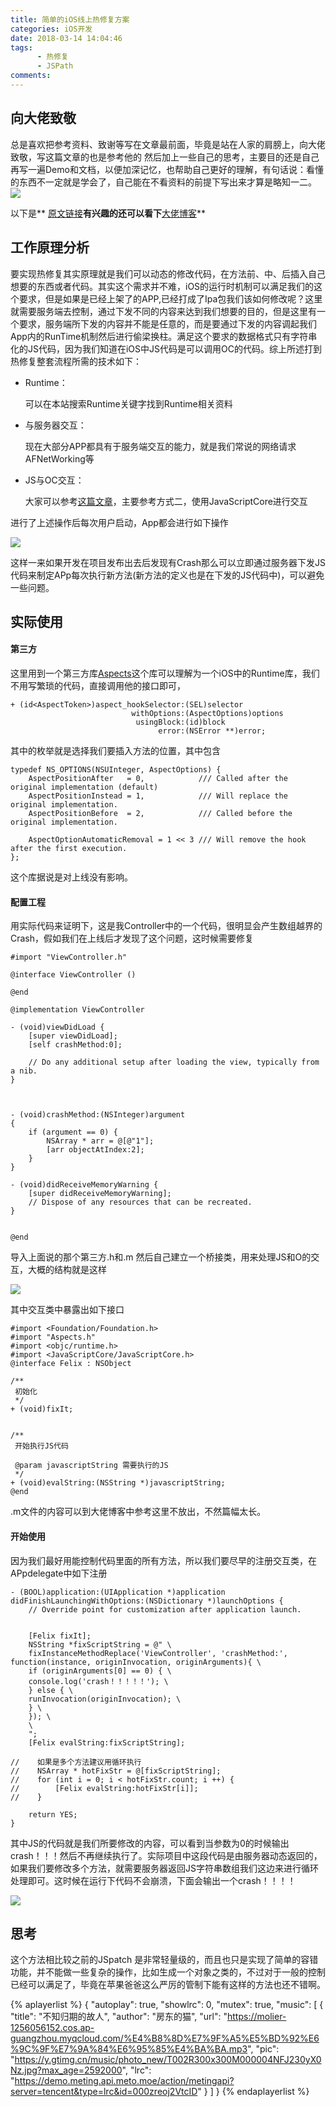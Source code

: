 ```yaml
---
title: 简单的iOS线上热修复方案
categories: iOS开发
date: 2018-03-14 14:04:46
tags:
      - 热修复
      - JSPath
comments:
---
```

## 向大佬致敬
总是喜欢把参考资料、致谢等写在文章最前面，毕竟是站在人家的肩膀上，向大佬致敬，写这篇文章的也是参考他的 然后加上一些自己的思考，主要目的还是自己再写一遍Demo和文档，以便加深记忆，也帮助自己更好的理解，有句话说：看懂的东西不一定就是学会了，自己能在不看资料的前提下写出来才算是略知一二。
![](https://wx4.sinaimg.cn/large/006tNc79gy1fpcbkfx1z9j319e0kkdmp.jpg)

以下是** [原文链接](http://limboy.me/tech/2018/03/04/ios-lightweight-hotfix.html)**有兴趣的还可以看下**[大佬博客](http://limboy.me/)**
<!-- more -->

## 工作原理分析
要实现热修复其实原理就是我们可以动态的修改代码，在方法前、中、后插入自己想要的东西或者代码。其实这个需求并不难，iOS的运行时机制可以满足我们的这个要求，但是如果是已经上架了的APP,已经打成了Ipa包我们该如何修改呢？这里就需要服务端去控制，通过下发不同的内容来达到我们想要的目的，但是这里有一个要求，服务端所下发的内容并不能是任意的，而是要通过下发的内容调起我们App内的RunTime机制然后进行偷梁换柱。满足这个要求的数据格式只有字符串化的JS代码，因为我们知道在iOS中JS代码是可以调用OC的代码。综上所述打到热修复整套流程所需的技术如下：
* Runtime：

  可以在本站搜索Runtime关键字找到Runtime相关资料

* 与服务器交互：

  现在大部分APP都具有于服务端交互的能力，就是我们常说的网络请求AFNetWorking等

* JS与OC交互：

  大家可以参考[这篇文章](https://www.jianshu.com/p/d19689e0ed83)，主要参考方式二，使用JavaScriptCore进行交互

进行了上述操作后每次用户启动，App都会进行如下操作

![](https://wx3.sinaimg.cn/large/006tNc79gy1fpcce8vzimj30vg0t0wva.jpg)

这样一来如果开发在项目发布出去后发现有Crash那么可以立即通过服务器下发JS代码来制定APp每次执行新方法(新方法的定义也是在下发的JS代码中)，可以避免一些问题。

## 实际使用

#### 第三方

这里用到一个第三方库[Aspects](https://github.com/steipete/Aspects)这个库可以理解为一个iOS中的Runtime库，我们不用写繁琐的代码，直接调用他的接口即可，

```
+ (id<AspectToken>)aspect_hookSelector:(SEL)selector
                           withOptions:(AspectOptions)options
                            usingBlock:(id)block
                                 error:(NSError **)error;
```

其中的枚举就是选择我们要插入方法的位置，其中包含

```
typedef NS_OPTIONS(NSUInteger, AspectOptions) {
    AspectPositionAfter   = 0,            /// Called after the original implementation (default)
    AspectPositionInstead = 1,            /// Will replace the original implementation.
    AspectPositionBefore  = 2,            /// Called before the original implementation.

    AspectOptionAutomaticRemoval = 1 << 3 /// Will remove the hook after the first execution.
};

```
这个库据说是对上线没有影响。

#### 配置工程

用实际代码来证明下，这是我Controller中的一个代码，很明显会产生数组越界的Crash，假如我们在上线后才发现了这个问题，这时候需要修复

```
#import "ViewController.h"

@interface ViewController ()

@end

@implementation ViewController

- (void)viewDidLoad {
    [super viewDidLoad];
    [self crashMethod:0];

    // Do any additional setup after loading the view, typically from a nib.
}



- (void)crashMethod:(NSInteger)argument
{
    if (argument == 0) {
        NSArray * arr = @[@"1"];
        [arr objectAtIndex:2];
    }
}

- (void)didReceiveMemoryWarning {
    [super didReceiveMemoryWarning];
    // Dispose of any resources that can be recreated.
}


@end

```
导入上面说的那个第三方.h和.m 然后自己建立一个桥接类，用来处理JS和O的交互，大概的结构就是这样

![](https://wx4.sinaimg.cn/large/006tNc79gy1fpcdbh9ahbj307k0duwfd.jpg)

其中交互类中暴露出如下接口

```
#import <Foundation/Foundation.h>
#import "Aspects.h"
#import <objc/runtime.h>
#import <JavaScriptCore/JavaScriptCore.h>
@interface Felix : NSObject

/**
 初始化
 */
+ (void)fixIt;


/**
 开始执行JS代码

 @param javascriptString 需要执行的JS
 */
+ (void)evalString:(NSString *)javascriptString;
@end

```

.m文件的内容可以到大佬博客中参考这里不放出，不然篇幅太长。

#### 开始使用
因为我们最好用能控制代码里面的所有方法，所以我们要尽早的注册交互类，在APpdelegate中如下注册

```
- (BOOL)application:(UIApplication *)application didFinishLaunchingWithOptions:(NSDictionary *)launchOptions {
    // Override point for customization after application launch.


    [Felix fixIt];
    NSString *fixScriptString = @" \
    fixInstanceMethodReplace('ViewController', 'crashMethod:', function(instance, originInvocation, originArguments){ \
    if (originArguments[0] == 0) { \
    console.log('crash！！！！！'); \
    } else { \
    runInvocation(originInvocation); \
    } \
    }); \
    \
    ";
    [Felix evalString:fixScriptString];

//    如果是多个方法建议用循环执行
//    NSArray * hotFixStr = @[fixScriptString];
//    for (int i = 0; i < hotFixStr.count; i ++) {
//        [Felix evalString:hotFixStr[i]];
//    }

    return YES;
}

```
其中JS的代码就是我们所要修改的内容，可以看到当参数为0的时候输出crash！！！然后不再继续执行了。实际项目中这段代码是由服务器动态返回的，如果我们要修改多个方法，就需要服务器返回JS字符串数组我们这边来进行循环处理即可。这时候在运行下代码不会崩溃，下面会输出一个crash！！！！

![](https://wx2.sinaimg.cn/large/006tNc79gy1fpcdjfkqkmj30i4034t8s.jpg)

## 思考

这个方法相比较之前的JSpatch 是非常轻量级的，而且也只是实现了简单的容错功能，并不能做一些复杂的操作，比如生成一个对象之类的，不过对于一般的控制已经可以满足了，毕竟在苹果爸爸这么严厉的管制下能有这样的方法也还不错啊。

{% aplayerlist %}
{
    "autoplay": true,
    "showlrc": 0,
    "mutex": true,
    "music": [
        {
            "title": "不知归期的故人",
            "author": "房东的猫",
            "url": "https://molier-1256056152.cos.ap-guangzhou.myqcloud.com/%E4%B8%8D%E7%9F%A5%E5%BD%92%E6%9C%9F%E7%9A%84%E6%95%85%E4%BA%BA.mp3",
            "pic": "https://y.gtimg.cn/music/photo_new/T002R300x300M000004NFJ230yX0Nz.jpg?max_age=2592000",
            "lrc": "https://demo.meting.api.meto.moe/action/metingapi?server=tencent&type=lrc&id=000zreoj2VtcID"
        }
    ]
}
{% endaplayerlist %}
